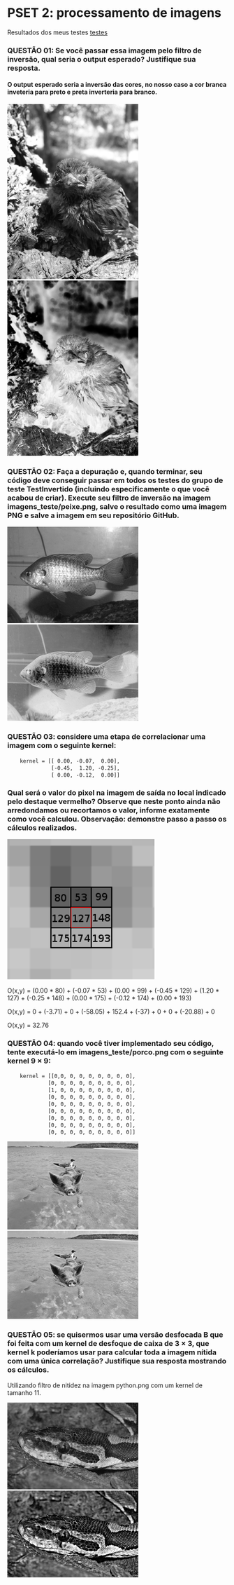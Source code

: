 # PSET 2: processamento de imagens
 Resultados dos meus testes [testes](https://github.com/danielsmar/UVV_Ling_Prog_CC3M/tree/main/PSET2/test_results/test_results_pset)


 ### QUESTÃO 01: Se você passar essa imagem pelo filtro de inversão, qual seria o output esperado? Justifique sua resposta.
#### O output esperado seria a inversão das cores, no nosso caso a cor branca inveteria para preto e preta inverteria para branco.
![sparrowchick](https://github.com/danielsmar/UVV_Ling_Prog_CC3M/blob/main/PSET2/test_results/test_results_pset/test_inverted/sparrowchick.png)
![sparrowchick_inverted](https://github.com/danielsmar/UVV_Ling_Prog_CC3M/blob/main/PSET2/test_results/test_results_pset/test_inverted/sparrowchick_inverted.png)

### QUESTÃO 02: Faça a depuração e, quando terminar, seu código deve conseguir passar em todos os testes do grupo de teste TestInvertido (incluindo especificamente o que você acabou de criar). Execute seu filtro de inversão na imagem imagens_teste/peixe.png, salve o resultado como uma imagem PNG e salve a imagem em seu repositório GitHub.
![bluegill](https://github.com/danielsmar/UVV_Ling_Prog_CC3M/blob/main/PSET2/test_results/test_results_pset/test_inverted/bluegill.png)
![bluegill_inverted](https://github.com/danielsmar/UVV_Ling_Prog_CC3M/blob/main/PSET2/test_results/test_results_pset/test_inverted/bluegill_inverted.png)

### QUESTÃO 03: considere uma etapa de correlacionar uma imagem com o seguinte kernel:
        kernel = [[ 0.00, -0.07,  0.00],
                  [-0.45,  1.20, -0.25],
                  [ 0.00, -0.12,  0.00]]
### Qual será o valor do pixel na imagem de saída no local indicado pelo destaque vermelho? Observe que neste ponto ainda não arredondamos ou recortamos o valor, informe exatamente como você calculou. Observação: demonstre passo a passo os cálculos realizados.
![imagem_Q3](https://github.com/danielsmar/UVV_Ling_Prog_CC3M/blob/main/PSET2/test_results/imagem_Q3.png)

O(x,y) = (0.00 * 80) + (-0.07 * 53) + (0.00 * 99) + (-0.45 * 129) + (1.20 * 127) + (-0.25 * 148) + (0.00 * 175) + (-0.12 * 174) + (0.00 * 193)

O(x,y) = 0 + (-3.71) + 0 + (-58.05) + 152.4 + (-37) + 0 + 0 + (-20.88) + 0

O(x,y) = 32.76
### QUESTÃO 04: quando você tiver implementado seu código, tente executá-lo em imagens_teste/porco.png com o seguinte kernel 9 × 9:
        kernel = [[0,0, 0, 0, 0, 0, 0, 0, 0],
                 [0, 0, 0, 0, 0, 0, 0, 0, 0],
                 [1, 0, 0, 0, 0, 0, 0, 0, 0],
                 [0, 0, 0, 0, 0, 0, 0, 0, 0],
                 [0, 0, 0, 0, 0, 0, 0, 0, 0],
                 [0, 0, 0, 0, 0, 0, 0, 0, 0],
                 [0, 0, 0, 0, 0, 0, 0, 0, 0],
                 [0, 0, 0, 0, 0, 0, 0, 0, 0],
                 [0, 0, 0, 0, 0, 0, 0, 0, 0]]
![pigbird](https://github.com/danielsmar/UVV_Ling_Prog_CC3M/blob/main/PSET2/test_results/test_results_pset/test_blurred/pigbird.png)
![pigbirg_correlated](https://github.com/danielsmar/UVV_Ling_Prog_CC3M/blob/main/PSET2/test_results/test_results_pset/test_blurred/pigbird_correlated.png)

### QUESTÃO 05: se quisermos usar uma versão desfocada B que foi feita com um kernel de desfoque de caixa de 3 × 3, que kernel k poderíamos usar para calcular toda a imagem nítida com uma única correlação? Justifique sua resposta mostrando os cálculos.
Utilizando filtro de nitidez na imagem python.png com um kernel de tamanho 11.

![python](https://github.com/danielsmar/UVV_Ling_Prog_CC3M/blob/main/PSET2/test_results/test_results_pset/test_sharpened/python.png)
![python_sharpened](https://github.com/danielsmar/UVV_Ling_Prog_CC3M/blob/main/PSET2/test_results/test_results_pset/test_sharpened/python_sharpened.png)
